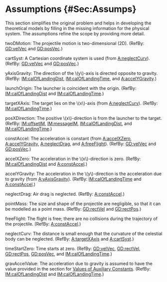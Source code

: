 # Assumptions {#Sec:Assumps}

This section simplifies the original problem and helps in developing the theoretical models by filling in the missing information for the physical system. The assumptions refine the scope by providing more detail.

<div id="twoDMotion"></div>

twoDMotion: The projectile motion is two-dimensional (2D). (RefBy: [GD:velVec](./SecGDs.md#GD:velVec) and [GD:posVec](./SecGDs.md#GD:posVec).)

<div id="cartSyst"></div>

cartSyst: A Cartesian coordinate system is used (from [A:neglectCurv](./SecAssumps.md#neglectCurv)). (RefBy: [GD:velVec](./SecGDs.md#GD:velVec) and [GD:posVec](./SecGDs.md#GD:posVec).)

<div id="yAxisGravity"></div>

yAxisGravity: The direction of the \\(y\\)-axis is directed opposite to gravity. (RefBy: [IM:calOfLandingDist](./SecIMs.md#IM:calOfLandingDist), [IM:calOfLandingTime](./SecIMs.md#IM:calOfLandingTime), and [A:accelYGravity](./SecAssumps.md#accelYGravity).)

<div id="launchOrigin"></div>

launchOrigin: The launcher is coincident with the origin. (RefBy: [IM:calOfLandingDist](./SecIMs.md#IM:calOfLandingDist) and [IM:calOfLandingTime](./SecIMs.md#IM:calOfLandingTime).)

<div id="targetXAxis"></div>

targetXAxis: The target lies on the \\(x\\)-axis (from [A:neglectCurv](./SecAssumps.md#neglectCurv)). (RefBy: [IM:calOfLandingTime](./SecIMs.md#IM:calOfLandingTime).)

<div id="posXDirection"></div>

posXDirection: The positive \\(x\\)-direction is from the launcher to the target. (RefBy: [IM:offsetIM](./SecIMs.md#IM:offsetIM), [IM:messageIM](./SecIMs.md#IM:messageIM), [IM:calOfLandingDist](./SecIMs.md#IM:calOfLandingDist), and [IM:calOfLandingTime](./SecIMs.md#IM:calOfLandingTime).)

<div id="constAccel"></div>

constAccel: The acceleration is constant (from [A:accelXZero](./SecAssumps.md#accelXZero), [A:accelYGravity](./SecAssumps.md#accelYGravity), [A:neglectDrag](./SecAssumps.md#neglectDrag), and [A:freeFlight](./SecAssumps.md#freeFlight)). (RefBy: [GD:velVec](./SecGDs.md#GD:velVec) and [GD:posVec](./SecGDs.md#GD:posVec).)

<div id="accelXZero"></div>

accelXZero: The acceleration in the \\(x\\)-direction is zero. (RefBy: [IM:calOfLandingDist](./SecIMs.md#IM:calOfLandingDist) and [A:constAccel](./SecAssumps.md#constAccel).)

<div id="accelYGravity"></div>

accelYGravity: The acceleration in the \\(y\\)-direction is the acceleration due to gravity (from [A:yAxisGravity](./SecAssumps.md#yAxisGravity)). (RefBy: [IM:calOfLandingTime](./SecIMs.md#IM:calOfLandingTime) and [A:constAccel](./SecAssumps.md#constAccel).)

<div id="neglectDrag"></div>

neglectDrag: Air drag is neglected. (RefBy: [A:constAccel](./SecAssumps.md#constAccel).)

<div id="pointMass"></div>

pointMass: The size and shape of the projectile are negligible, so that it can be modelled as a point mass. (RefBy: [GD:rectVel](./SecGDs.md#GD:rectVel) and [GD:rectPos](./SecGDs.md#GD:rectPos).)

<div id="freeFlight"></div>

freeFlight: The flight is free; there are no collisions during the trajectory of the projectile. (RefBy: [A:constAccel](./SecAssumps.md#constAccel).)

<div id="neglectCurv"></div>

neglectCurv: The distance is small enough that the curvature of the celestial body can be neglected. (RefBy: [A:targetXAxis](./SecAssumps.md#targetXAxis) and [A:cartSyst](./SecAssumps.md#cartSyst).)

<div id="timeStartZero"></div>

timeStartZero: Time starts at zero. (RefBy: [GD:velVec](./SecGDs.md#GD:velVec), [GD:rectVel](./SecGDs.md#GD:rectVel), [GD:rectPos](./SecGDs.md#GD:rectPos), [GD:posVec](./SecGDs.md#GD:posVec), and [IM:calOfLandingTime](./SecIMs.md#IM:calOfLandingTime).)

<div id="gravAccelValue"></div>

gravAccelValue: The acceleration due to gravity is assumed to have the value provided in the section for [Values of Auxiliary Constants](./SecAuxConstants.md#Sec:AuxConstants). (RefBy: [IM:calOfLandingDist](./SecIMs.md#IM:calOfLandingDist) and [IM:calOfLandingTime](./SecIMs.md#IM:calOfLandingTime).)


